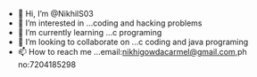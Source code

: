 - 👋 Hi, I’m @NikhilS03
- 👀 I’m interested in ...coding and hacking problems
- 🌱 I’m currently learning ...c programing
- 💞️ I’m looking to collaborate on ...c coding and java programing
- 📫 How to reach me ...email:nikhigowdacarmel@gmail.com,ph no:7204185298

<!---
NikhilS03/NikhilS03 is a ✨ special ✨ repository because its `README.md` (this file) appears on your GitHub profile.
You can click the Preview link to take a look at your changes.
--->
